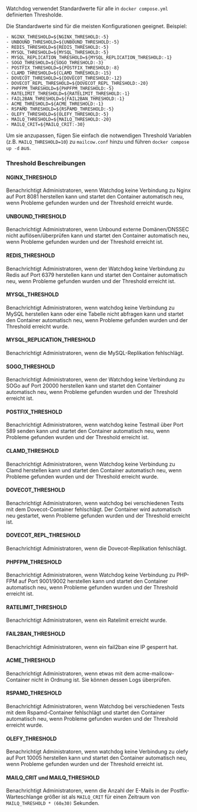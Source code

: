 Watchdog verwendet Standardwerte für alle in `docker compose.yml` definierten Thresholde.

Die Standardwerte sind für die meisten Konfigurationen geeignet.
Beispiel:
```
- NGINX_THRESHOLD=${NGINX_THRESHOLD:-5}
- UNBOUND_THRESHOLD=${UNBOUND_THRESHOLD:-5}
- REDIS_THRESHOLD=${REDIS_THRESHOLD:-5}
- MYSQL_THRESHOLD=${MYSQL_THRESHOLD:-5}
- MYSQL_REPLICATION_THRESHOLD=${MYSQL_REPLICATION_THRESHOLD:-1}
- SOGO_THRESHOLD=${SOGO_THRESHOLD:-3}
- POSTFIX_THRESHOLD=${POSTFIX_THRESHOLD:-8}
- CLAMD_THRESHOLD=${CLAMD_THRESHOLD:-15}
- DOVECOT_THRESHOLD=${DOVECOT_THRESHOLD:-12}
- DOVECOT_REPL_THRESHOLD=${DOVECOT_REPL_THRESHOLD:-20}
- PHPFPM_THRESHOLD=${PHPFPM_THRESHOLD:-5}
- RATELIMIT_THRESHOLD=${RATELIMIT_THRESHOLD:-1}
- FAIL2BAN_THRESHOLD=${FAIL2BAN_THRESHOLD:-1}
- ACME_THRESHOLD=${ACME_THRESHOLD:-1}
- RSPAMD_THRESHOLD=${RSPAMD_THRESHOLD:-5}
- OLEFY_THRESHOLD=${OLEFY_THRESHOLD:-5}
- MAILQ_THRESHOLD=${MAILQ_THRESHOLD:-20}
- MAILQ_CRIT=${MAILQ_CRIT:-30}
```

Um sie anzupassen, fügen Sie einfach die notwendigen Threshold Variablen (z.B. `MAILQ_THRESHOLD=10`) zu `mailcow.conf` hinzu und führen `docker compose up -d` aus.


### Threshold Beschreibungen

#### NGINX_THRESHOLD
Benachrichtigt Administratoren, wenn Watchdog keine Verbindung zu Nginx auf Port 8081 herstellen kann und startet den Container automatisch neu, wenn Probleme gefunden wurden und der Threshold erreicht wurde.

#### UNBOUND_THRESHOLD
Benachrichtigt Administratoren, wenn Unbound externe Domänen/DNSSEC nicht auflösen/überprüfen kann und startet den Container automatisch neu, wenn Probleme gefunden wurden und der Threshold erreicht ist.

#### REDIS_THRESHOLD
Benachrichtigt Administratoren, wenn der Watchdog keine Verbindung zu Redis auf Port 6379 herstellen kann und startet den Container automatisch neu, wenn Probleme gefunden wurden und der Threshold erreicht ist.

#### MYSQL_THRESHOLD
Benachrichtigt Administratoren, wenn watchdog keine Verbindung zu MySQL herstellen kann oder eine Tabelle nicht abfragen kann und startet den Container automatisch neu, wenn Probleme gefunden wurden und der Threshold erreicht wurde.

#### MYSQL_REPLICATION_THRESHOLD
Benachrichtigt Administratoren, wenn die MySQL-Replikation fehlschlägt.

#### SOGO_THRESHOLD
Benachrichtigt Administratoren, wenn der Watchdog keine Verbindung zu SOGo auf Port 20000 herstellen kann und startet den Container automatisch neu, wenn Probleme gefunden wurden und der Threshold erreicht ist.

#### POSTFIX_THRESHOLD
Benachrichtigt Administratoren, wenn watchdog keine Testmail über Port 589 senden kann und startet den Container automatisch neu, wenn Probleme gefunden wurden und der Threshold erreicht ist.

#### CLAMD_THRESHOLD
Benachrichtigt Administratoren, wenn Watchdog keine Verbindung zu Clamd herstellen kann und startet den Container automatisch neu, wenn Probleme gefunden wurden und der Threshold erreicht wurde.

#### DOVECOT_THRESHOLD
Benachrichtigt Administratoren, wenn watchdog bei verschiedenen Tests mit dem Dovecot-Container fehlschlägt. Der Container wird automatisch neu gestartet, wenn Probleme gefunden wurden und der Threshold erreicht ist.

#### DOVECOT_REPL_THRESHOLD
Benachrichtigt Administratoren, wenn die Dovecot-Replikation fehlschlägt.

#### PHPFPM_THRESHOLD
Benachrichtigt Administratoren, wenn Watchdog keine Verbindung zu PHP-FPM auf Port 9001/9002 herstellen kann und startet den Container automatisch neu, wenn Probleme gefunden wurden und der Threshold erreicht ist.

#### RATELIMIT_THRESHOLD
Benachrichtigt Administratoren, wenn ein Ratelimit erreicht wurde.

#### FAIL2BAN_THRESHOLD
Benachrichtigt Administratoren, wenn ein fail2ban eine IP gesperrt hat.

#### ACME_THRESHOLD
Benachrichtigt Administratoren, wenn etwas mit dem acme-mailcow-Container nicht in Ordnung ist. Sie können dessen Logs überprüfen.

#### RSPAMD_THRESHOLD
Benachrichtigt Administratoren, wenn Watchdog bei verschiedenen Tests mit dem Rspamd-Container fehlschlägt und startet den Container automatisch neu, wenn Probleme gefunden wurden und der Threshold erreicht wurde.

#### OLEFY_THRESHOLD
Benachrichtigt Administratoren, wenn watchdog keine Verbindung zu olefy auf Port 10005 herstellen kann und startet den Container automatisch neu, wenn Probleme gefunden wurden und der Threshold erreicht ist.

#### MAILQ_CRIT und MAILQ_THRESHOLD
Benachrichtigt Administratoren, wenn die Anzahl der E-Mails in der Postfix-Warteschlange größer ist als `MAILQ_CRIT` für einen Zeitraum von `MAILQ_THRESHOLD * (60±30)` Sekunden.

